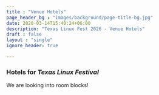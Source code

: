 ```yaml
---
title : "Venue Hotels"
page_header_bg : "images/background/page-title-bg.jpg"
date: 2020-03-14T15:40:24+06:00
description: "Texas Linux Fest 2026 - Venue Hotels"
draft : false
layout : "single"
ignore_header: true

---
```


### Hotels for _Texas Linux Festival_

We are looking into room blocks!

